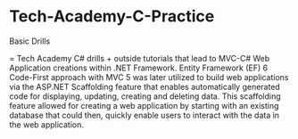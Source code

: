 # Tech-Academy-C-Practice
Basic Drills

= Tech Academy C# drills + outside tutorials that lead to MVC-C# Web Application creations within .NET Framework. Entity Framework (EF) 6 Code-First approach with MVC 5 was later utilized to build web applications via the ASP.NET Scaffolding feature that enables automatically generated code for displaying, updating, creating and deleting data. This scaffolding feature allowed for creating a web application by starting with an existing database that could then, quickly enable users to interact with the data in the web application.

